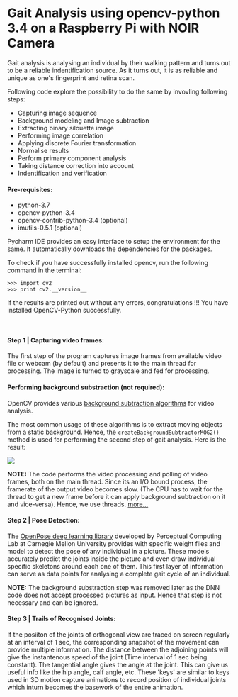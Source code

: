 # Gait Analysis using opencv-python 3.4 on a Raspberry Pi with NOIR Camera

Gait analysis is analysing an individual by their walking pattern and turns out to be a reliable indentification source.
As it turns out, it is as reliable and unique as one's fingerprint and retina scan.

Following code explore the possibility to do the same by invovling following steps:
- Capturing image sequence
- Background modeling and Image subtraction
- Extracting binary silouette image
- Performing image correlation
- Applying discrete Fourier transformation
- Normalise results
- Perform primary component analysis
- Taking distance correction into account
- Indentification and verification

#### Pre-requisites:
- python-3.7
- opencv-python-3.4
- opencv-contrib-python-3.4 (optional)
- imutils-0.5.1 (optional)

Pycharm IDE provides an easy interface to setup the environment for the same.
It automatically downloads the dependencies for the packages.

To check if you have successfully installed opencv, run the following command in the terminal:
```
>>> import cv2
>>> print cv2.__version__
```
If the results are printed out without any errors, congratulations !!! You have installed OpenCV-Python successfully.

<br>

#### Step 1 | Capturing video frames:
The first step of the program captures image frames from available video file or webcam (by default) and presents it to the main thread for processing.
The image is turned to grayscale and fed for processing.

#### Performing background substraction (not required):
OpenCV provides various [background subtraction algorithms](https://opencv-python-tutroals.readthedocs.io/en/latest/py_tutorials/py_video/py_bg_subtraction/py_bg_subtraction.html#background-subtraction) for video analysis. 

The most common usage of these algorithms is to extract moving objects from a static background.
Hence, the `createBackgroundSubtractorMOG2()` method is used for performing the second step of gait analysis.
Here is the result:

![](https://github.com/sarweshshah/gait_analysis/blob/master/results/background%20subtraction.gif)

**NOTE:** The code performs the video processing and polling of video frames, both on the main thread. Since its an I/O bound process, the framerate of the output video becomes slow. (The CPU has to wait for the thread to get a new frame before it can apply background subtraction on it and vice-versa). Hence, we use threads.
[more...](https://www.pyimagesearch.com/2015/12/21/increasing-webcam-fps-with-python-and-opencv/)

#### Step 2 | Pose Detection:
The [OpenPose deep learning library](https://github.com/CMU-Perceptual-Computing-Lab/openpose) developed by Perceptual Computing Lab at Carnegie Mellon University provides with specific weight files and model to detect the pose of any individual in a picture. These models accurately predict the joints inside the picture and even draw individual specific skeletons around each one of them.
This first layer of information can serve as data points for analysing a complete gait cycle of an individual.

**NOTE:** The background substraction step was removed later as the DNN code does not accept processed pictures as input. Hence that step is not necessary and can be ignored.

#### Step 3 | Trails of Recognised Joints:
If the posiiton of the joints of orthogonal view are traced on screen regularly at an interval of 1 sec, the corresponding snapshot of the movement can provide multiple information.
The distance between the adjoining points will give the instantenous speed of the joint (Time interval of 1 sec being constant).
The tangential angle gives the angle at the joint. This can give us useful info like the hip angle, calf angle, etc.
These 'keys' are similar to keys used in 3D motion capture animations to record position of individual joints which inturn becomes the basework of the entire animation.


